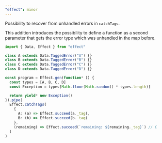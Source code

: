 ```yaml
---
"effect": minor
---
```


Possibility to recover from unhandled errors in `catchTags`.

This addition introduces the possibility to define a function as a second parameter that gets the error type which was unhandled in the map before.

```ts
import { Data, Effect } from "effect"

class A extends Data.TaggedError("A") {}
class B extends Data.TaggedError("B") {}
class C extends Data.TaggedError("C") {}
class D extends Data.TaggedError("D") {}

const program = Effect.gen(function* () {
  const types = [A, B, C, D]
  const Exception = types[Math.floor(Math.random() * types.length)]

  return yield* new Exception()
}).pipe(
  Effect.catchTags(
    {
      A: (a) => Effect.succeed(a._tag),
      B: (b) => Effect.succeed(b._tag)
    },
    (remaining) => Effect.succeed(`remaining: ${remaining._tag}`) // C | D
  )
)
```
